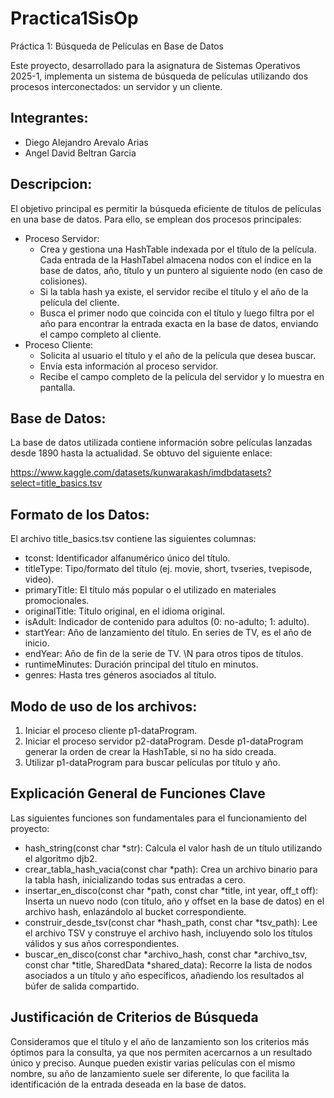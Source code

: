 # Practica1SisOp

Práctica 1: Búsqueda de Películas en Base de Datos

Este proyecto, desarrollado para la asignatura de Sistemas Operativos 2025-1, implementa un sistema de búsqueda de películas utilizando dos procesos interconectados: un servidor y un cliente.


## Integrantes:
- Diego Alejandro Arevalo Arias
- Angel David Beltran Garcia


## Descripcion:

El objetivo principal es permitir la búsqueda eficiente de títulos de películas en una base de datos. Para ello, se emplean dos procesos principales:

- Proceso Servidor:
   - Crea y gestiona una HashTable indexada por el título de la película. Cada entrada de la HashTabel almacena nodos con el índice en la base de datos, año, título y un puntero al siguiente nodo (en caso de colisiones).
   - Si la tabla hash ya existe, el servidor recibe el título y el año de la película del cliente.
   - Busca el primer nodo que coincida con el título y luego filtra por el año para encontrar la entrada exacta en la base de datos, enviando el campo completo al cliente.
- Proceso Cliente:
   - Solicita al usuario el título y el año de la película que desea buscar.
   - Envía esta información al proceso servidor.
   - Recibe el campo completo de la película del servidor y lo muestra en pantalla.


## Base de Datos:  

La base de datos utilizada contiene información sobre películas lanzadas desde 1890 hasta la actualidad. Se obtuvo del siguiente enlace:

  https://www.kaggle.com/datasets/kunwarakash/imdbdatasets?select=title_basics.tsv


## Formato de los Datos: 

El archivo title_basics.tsv contiene las siguientes columnas:
 * tconst: Identificador alfanumérico único del título.
 * titleType: Tipo/formato del título (ej. movie, short, tvseries, tvepisode, video).
 * primaryTitle: El título más popular o el utilizado en materiales promocionales.
 * originalTitle: Título original, en el idioma original.
 * isAdult: Indicador de contenido para adultos (0: no-adulto; 1: adulto).
 * startYear: Año de lanzamiento del título. En series de TV, es el año de inicio.
 * endYear: Año de fin de la serie de TV. \N para otros tipos de títulos.
 * runtimeMinutes: Duración principal del título en minutos.
 * genres: Hasta tres géneros asociados al título.


## Modo de uso de los archivos:

1) Iniciar el proceso cliente p1-dataProgram.
1) Iniciar el proceso servidor p2-dataProgram. Desde p1-dataProgram generar la orden de crear la HashTable, si no ha sido creada.
3) Utilizar p1-dataProgram para buscar películas por título y año.


## Explicación General de Funciones Clave

Las siguientes funciones son fundamentales para el funcionamiento del proyecto:
- hash_string(const char *str): Calcula el valor hash de un título utilizando el algoritmo djb2.
- crear_tabla_hash_vacia(const char *path): Crea un archivo binario para la tabla hash, inicializando todas sus entradas a cero.
- insertar_en_disco(const char *path, const char *title, int year, off_t off): Inserta un nuevo nodo (con título, año y offset en la base de datos) en el archivo hash, enlazándolo al bucket correspondiente.
- construir_desde_tsv(const char *hash_path, const char *tsv_path): Lee el archivo TSV y construye el archivo hash, incluyendo solo los títulos válidos y sus años correspondientes.
- buscar_en_disco(const char *archivo_hash, const char *archivo_tsv, const char *title, SharedData *shared_data): Recorre la lista de nodos asociados a un título y año específicos, añadiendo los resultados al búfer de salida compartido.


## Justificación de Criterios de Búsqueda

Consideramos que el título y el año de lanzamiento son los criterios más óptimos para la consulta, ya que nos permiten acercarnos a un resultado único y preciso. Aunque pueden existir varias películas con el mismo nombre, su año de lanzamiento suele ser diferente, lo que facilita la identificación de la entrada deseada en la base de datos.
